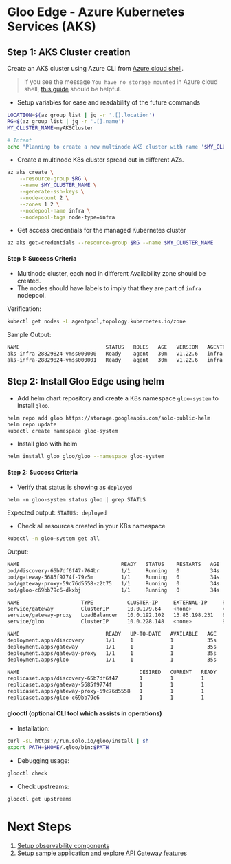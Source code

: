 # Gloo Edge - Azure Kubernetes Services (AKS)

## Step 1: AKS Cluster creation

Create an AKS cluster using Azure CLI from [Azure cloud shell](https://shell.azure.com).

> If you see the message `You have no storage mounted` in Azure cloud shell, [this guide](https://docs.microsoft.com/en-us/azure/cloud-shell/persisting-shell-storage) should be helpful.

- Setup variables for ease and readability of the future commands
```bash 
LOCATION=$(az group list | jq -r '.[].location')
RG=$(az group list | jq -r '.[].name')
MY_CLUSTER_NAME=myAKSCluster

# Intent 
echo "Planning to create a new multinode AKS cluster with name '$MY_CLUSTER_NAME' in Resource Group '$RG' at '$LOCATION'."
```

- Create a multinode K8s cluster spread out in different AZs.
```bash
az aks create \
    --resource-group $RG \
    --name $MY_CLUSTER_NAME \
    --generate-ssh-keys \
    --node-count 2 \
    --zones 1 2 \
    --nodepool-name infra \
    --nodepool-tags node-type=infra
```

- Get access credentials for the managed Kubernetes cluster
```bash
az aks get-credentials --resource-group $RG --name $MY_CLUSTER_NAME
```

#### Step 1: Success Criteria

- Multinode cluster, each nod in different Availability zone should be created.
- The nodes should have labels to imply that they are part of `infra` nodepool.

Verification:
```bash
kubectl get nodes -L agentpool,topology.kubernetes.io/zone
```

Sample Output:
```bash
NAME                            STATUS   ROLES   AGE   VERSION   AGENTPOOL   ZONE
aks-infra-28829824-vmss000000   Ready    agent   30m   v1.22.6   infra       southcentralus-1
aks-infra-28829824-vmss000001   Ready    agent   30m   v1.22.6   infra       southcentralus-2
```

## Step 2: Install Gloo Edge using helm

- Add helm chart repository and create a K8s namespace `gloo-system` to install `gloo`.
```bash
helm repo add gloo https://storage.googleapis.com/solo-public-helm
helm repo update
kubectl create namespace gloo-system
```

- Install gloo with helm
```bash
helm install gloo gloo/gloo --namespace gloo-system
```

#### Step 2: Success Criteria

- Verify that status is showing as `deployed`
```
helm -n gloo-system status gloo | grep STATUS
```
Expected output: `STATUS: deployed`

- Check all resources created in your K8s namespace
```bash
kubectl -n gloo-system get all
```
Output:
```bash
NAME                                 READY   STATUS    RESTARTS   AGE
pod/discovery-65b7df6f47-764br       1/1     Running   0          34s
pod/gateway-5685f9774f-79z5m         1/1     Running   0          34s
pod/gateway-proxy-59c76d5558-z2t75   1/1     Running   0          34s
pod/gloo-c69bb79c6-dkxbj             1/1     Running   0          34s

NAME                    TYPE           CLUSTER-IP     EXTERNAL-IP     PORT(S)                               AGE
service/gateway         ClusterIP      10.0.179.64    <none>          443/TCP                               35s
service/gateway-proxy   LoadBalancer   10.0.192.102   13.85.198.231   80:30638/TCP,443:31858/TCP            35s
service/gloo            ClusterIP      10.0.228.148   <none>          9977/TCP,9976/TCP,9988/TCP,9979/TCP   35s

NAME                            READY   UP-TO-DATE   AVAILABLE   AGE
deployment.apps/discovery       1/1     1            1           35s
deployment.apps/gateway         1/1     1            1           35s
deployment.apps/gateway-proxy   1/1     1            1           35s
deployment.apps/gloo            1/1     1            1           35s

NAME                                       DESIRED   CURRENT   READY   AGE
replicaset.apps/discovery-65b7df6f47       1         1         1       35s
replicaset.apps/gateway-5685f9774f         1         1         1       35s
replicaset.apps/gateway-proxy-59c76d5558   1         1         1       35s
replicaset.apps/gloo-c69bb79c6             1         1         1       35s
```

#### glooctl (optional CLI tool which assists in operations)

- Installation:
```bash
curl -sL https://run.solo.io/gloo/install | sh
export PATH=$HOME/.gloo/bin:$PATH
```

- Debugging usage:
```bash
glooctl check
```

- Check upstreams:
```bash
glooctl get upstreams
```

# Next Steps

1. [Setup observability components](https://github.com/find-arka/k8s-misc/blob/main/API-Gateway/setup-observability.md)
2. [Setup sample application and explore API Gateway features](https://github.com/find-arka/k8s-misc/blob/main/API-Gateway/test-with-sample-application.md)
